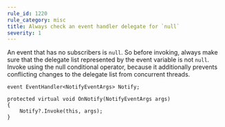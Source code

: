 ```yaml
---
rule_id: 1220
rule_category: misc
title: Always check an event handler delegate for `null`
severity: 1
---
```

An event that has no subscribers is `null`. So before invoking, always make sure that the delegate list represented by the event variable is not `null`.
Invoke using the null conditional operator, because it additionally prevents conflicting changes to the delegate list from concurrent threads.

	event EventHandler<NotifyEventArgs> Notify;

	protected virtual void OnNotify(NotifyEventArgs args)
	{
		Notify?.Invoke(this, args);
	}
